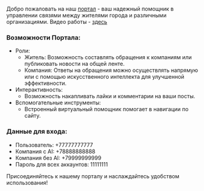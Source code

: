 Добро пожаловать на наш [портал](https://domovoy-24.ru/#/login) - ваш надежный помощник в управлении связями между жителями города и различными организациями.
Видео работы - [здесь](https://drive.google.com/drive/folders/1vzS8jM43ji6UqVnde-K4d0idNvEzjlj0?usp=sharing)

### Возможности Портала:
- Роли:
  - Житель: Возможность составлять обращения к компаниям или публиковать новости на общей ленте.
  - Компания: Ответы на обращения можно осуществлять напрямую или с помощью искусственного интеллекта для улучшенной эффективности.
- Интерактивность:
  - Возможность накапливать лайки и комментарии на ваши посты.
- Вспомогательные инструменты:
  - Встроенный виртуальный помощник помогает в навигации по сайту.

### Данные для входа:
- Пользователь: +77777777777
- Компания с AI: +78888888888
- Компания без AI: +79999999999
- Пароль для всех аккаунтов: 11111111

Присоединяйтесь к нашему порталу и наслаждайтесь удобством использования!